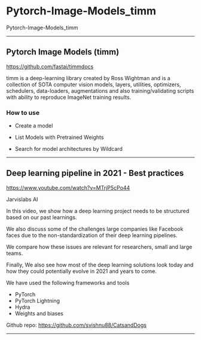 # Pytorch-Image-Models_timm
Pytorch-Image-Models_timm


-------

## Pytorch Image Models (timm)
https://github.com/fastai/timmdocs

timm is a deep-learning library created by Ross Wightman and is a collection of SOTA computer vision models, layers, utilities, optimizers, schedulers, data-loaders, augmentations and also training/validating scripts with ability to reproduce ImageNet training results.

### How to use

- Create a model

- List Models with Pretrained Weights

- Search for model architectures by Wildcard

-------

## Deep learning pipeline in 2021 - Best practices
https://www.youtube.com/watch?v=MTrjP5cPo44

Jarvislabs AI


In this video, we show how a deep learning project needs to be structured based on our past learnings. 

We also discuss some of the challenges large companies like Facebook faces due to the non-standardization of their deep learning pipelines. 

We compare how these issues are relevant for researchers, small and large teams. 

Finally, We also see how most of the deep learning solutions look today and how they could potentially evolve in 2021 and years to come. 

We have used the following frameworks and tools

- PyTorch 
- PyTorch Lightning
- Hydra
- Weights and biases

Github repo:  https://github.com/svishnu88/CatsandDogs


-------



